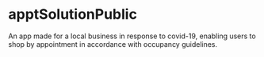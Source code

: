 # apptSolutionPublic
An app made for a local business in response to covid-19, enabling users to shop by appointment in accordance with occupancy guidelines.
